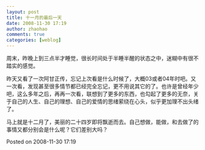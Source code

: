 ```yaml
---
layout: post
title: 十一月的最后一天
date: 2008-11-30 17:19
author: zhaohao
comments: true
categories: [weblog]
---
```

周末，昨晚上到三点半才睡觉，很长时间处于半睡半醒的状态之中，迷糊中有很不踏实的感觉。

昨天又看了一次阿甘正传，忘记上次看是什么时候了，大概03或者04年时吧。又一次看，发现甚至很多情节都已经完全忘记，更不用说其它的了。也许是曾经年少吧，这么多年之后，再再一次看，联想到了更多的东西，也勾起了更多的无奈，关于自己的人生、自己的理想、自己的爱情的思绪萦绕在心头，似乎更加理不出头绪了。

马上就是十二月了，美丽的二十四岁即将飘逝而去。自己想做，能做，和去做了的事情又都分别会是什么呢？它们差别大吗？

Posted on 2008-11-30 17:19
